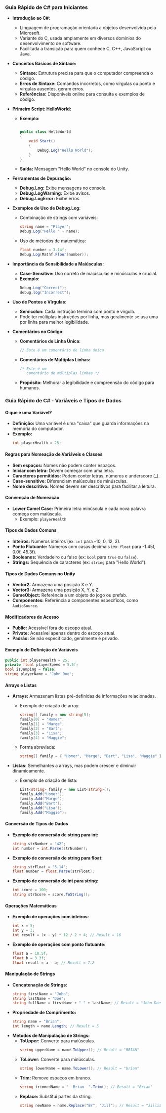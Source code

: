 ### Guia Rápido de C# para Iniciantes

- **Introdução ao C#:**
  - Linguagem de programação orientada a objetos desenvolvida pela Microsoft.
  - Variante do C, usada amplamente em diversos domínios do desenvolvimento de software.
  - Facilitada a transição para quem conhece C, C++, JavaScript ou Java.

- **Conceitos Básicos de Sintaxe:**
  - **Sintaxe:** Estrutura precisa para que o computador compreenda o código.
  - **Erros de Sintaxe:** Comandos incorretos, como vírgulas ou ponto e vírgulas ausentes, geram erros.
  - **Referências:** Disponíveis online para consulta e exemplos de código.

- **Primeiro Script: HelloWorld:**
  - **Exemplo:** 
    ```csharp
    
    public class HelloWorld
    {
        void Start()
        {
            Debug.Log("Hello World");
        }
    }
    ```
  - **Saída:** Mensagem "Hello World" no console do Unity.

- **Ferramentas de Depuração:**
  - **Debug.Log:** Exibe mensagens no console.
  - **Debug.LogWarning:** Exibe avisos.
  - **Debug.LogError:** Exibe erros.

- **Exemplos de Uso de Debug.Log:**
  - Combinação de strings com variáveis:
    ```csharp
    string name = "Player";
    Debug.Log("Hello " + name);
    ```
  - Uso de métodos de matemática:
    ```csharp
    float number = 3.14f;
    Debug.Log(Mathf.Floor(number));
    ```

- **Importância da Sensibilidade a Maiúsculas:**
  - **Case-Sensitive:** Uso correto de maiúsculas e minúsculas é crucial.
  - **Exemplo:**
    ```csharp
    Debug.Log("Correct");
    debug.log("Incorrect");
    ```

- **Uso de Pontos e Vírgulas:**
  - **Semicolon:** Cada instrução termina com ponto e vírgula.
  - Pode ter múltiplas instruções por linha, mas geralmente se usa uma por linha para melhor legibilidade.

- **Comentários no Código:**
  - **Comentários de Linha Única:**
    ```csharp
    // Este é um comentário de linha única
    ```
  - **Comentários de Múltiplas Linhas:**
    ```csharp
    /* Este é um
       comentário de múltiplas linhas */
    ```
  - **Propósito:** Melhorar a legibilidade e compreensão do código para humanos.




### Guia Rápido de C# - Variáveis e Tipos de Dados

#### O que é uma Variável?
- **Definição:** Uma variável é uma "caixa" que guarda informações na memória do computador.
- **Exemplo:** 
  ```csharp
  int playerHealth = 25;
  ```

#### Regras para Nomeação de Variáveis e Classes
- **Sem espaços:** Nomes não podem conter espaços.
- **Iniciar com letra:** Devem começar com uma letra.
- **Caracteres permitidos:** Podem conter letras, números e underscore (_).
- **Case-sensitive:** Diferenciam maiúsculas de minúsculas.
- **Nome descritivo:** Nomes devem ser descritivos para facilitar a leitura.

#### Convenção de Nomeação
- **Lower Camel Case:** Primeira letra minúscula e cada nova palavra começa com maiúscula.
  - Exemplo: `playerHealth`

#### Tipos de Dados Comuns
- **Inteiros:** Números inteiros (ex: `int` para -10, 0, 12, 3).
- **Ponto Flutuante:** Números com casas decimais (ex: `float` para -1.45f, 0.0f, 45.3f).
- **Booleanos:** Verdadeiro ou falso (ex: `bool` para `true` ou `false`).
- **Strings:** Sequência de caracteres (ex: `string` para "Hello World").

#### Tipos de Dados Comuns no Unity
- **Vector2:** Armazena uma posição X e Y.
- **Vector3:** Armazena uma posição X, Y, e Z.
- **GameObject:** Referência a um objeto do jogo ou prefab.
- **Componentes:** Referência a componentes específicos, como `AudioSource`.

#### Modificadores de Acesso
- **Public:** Acessível fora do escopo atual.
- **Private:** Acessível apenas dentro do escopo atual.
- **Padrão:** Se não especificado, geralmente é privado.

#### Exemplo de Definição de Variáveis
```csharp
public int playerHealth = 25;
private float playerSpeed = 5.5f;
bool isJumping = false;
string playerName = "John Doe";
```

#### Arrays e Listas
- **Arrays:** Armazenam listas pré-definidas de informações relacionadas.
  - Exemplo de criação de array:
    ```csharp
    string[] family = new string[5];
    family[0] = "Homer";
    family[1] = "Marge";
    family[2] = "Bart";
    family[3] = "Lisa";
    family[4] = "Maggie";
    ```
  - Forma abreviada:
    ```csharp
    string[] family = { "Homer", "Marge", "Bart", "Lisa", "Maggie" };
    ```

- **Listas:** Semelhantes a arrays, mas podem crescer e diminuir dinamicamente.
  - Exemplo de criação de lista:
    ```csharp
    List<string> family = new List<string>();
    family.Add("Homer");
    family.Add("Marge");
    family.Add("Bart");
    family.Add("Lisa");
    family.Add("Maggie");
    ```

#### Conversão de Tipos de Dados
- **Exemplo de conversão de string para int:**
  ```csharp
  string strNumber = "42";
  int number = int.Parse(strNumber);
  ```
- **Exemplo de conversão de string para float:**
  ```csharp
  string strFloat = "3.14";
  float number = float.Parse(strFloat);
  ```
- **Exemplo de conversão de int para string:**
  ```csharp
  int score = 100;
  string strScore = score.ToString();
  ```

#### Operações Matemáticas
- **Exemplo de operações com inteiros:**
  ```csharp
  int x = 5;
  int y = 3;
  int result = (x - y) * 12 / 2 + 4; // Result = 16
  ```
- **Exemplo de operações com ponto flutuante:**
  ```csharp
  float a = 10.5f;
  float b = 3.3f;
  float result = a - b; // Result = 7.2
  ```

#### Manipulação de Strings
- **Concatenação de Strings:**
  ```csharp
  string firstName = "John";
  string lastName = "Doe";
  string fullName = firstName + " " + lastName; // Result = "John Doe"
  ```
- **Propriedade de Comprimento:**
  ```csharp
  string name = "Brian";
  int length = name.Length; // Result = 5
  ```
- **Métodos de Manipulação de Strings:**
  - **ToUpper:** Converte para maiúsculas.
    ```csharp
    string upperName = name.ToUpper(); // Result = "BRIAN"
    ```
  - **ToLower:** Converte para minúsculas.
    ```csharp
    string lowerName = name.ToLower(); // Result = "brian"
    ```
  - **Trim:** Remove espaços em branco.
    ```csharp
    string trimmedName = "  Brian  ".Trim(); // Result = "Brian"
    ```
  - **Replace:** Substitui partes da string.
    ```csharp
    string newName = name.Replace("Br", "Jill"); // Result = "Jillian"
    ```
